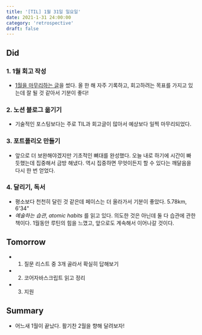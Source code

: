 ```yaml
---
title: '[TIL] 1월 31일 일요일'
date: 2021-1-31 24:00:00
category: 'retrospective'
draft: false
---
```

## Did
### 1. 1월 회고 작성
- [1월을 마무리하는 글](https://sunmin.netlify.app/retrospective/Jan/)을 썼다. 올 한 해 자주 기록하고, 회고하려는 목표를 가지고 있는데 잘 될 것 같아서 기분이 좋다!

### 2. 노션 블로그 옮기기
- 기술적인 포스팅보다는 주로 TIL과 회고글이 많아서 예상보다 일찍 마무리되었다.

### 3. 포트폴리오 만들기
- 앞으로 더 보완해야겠지만 기초적인 뼈대를 완성했다. 오늘 내로 하기에 시간이 빠듯했는데 집중해서 금방 해냈다. 역시 집중하면 무엇이든지 할 수 있다는 깨달음을 다시 한 번 얻었다.

### 4. 달리기, 독서
- 평소보다 천천히 달린 것 같은데 페이스는 더 올라가서 기분이 좋았다. 5.78km, 6'34"
- _예술하는 습관_, _atomic habits_ 를 읽고 있다. 의도한 것은 아닌데 둘 다 습관에 관한 책이다. 1월동안 루틴의 힘을 느꼈고, 앞으로도 계속해서 이어나갈 것이다.

## Tomorrow
- 1. 질문 리스트 중 3개 골라서 확실히 답해보기
- 2. 코어자바스크립트 읽고 정리
- 3. 지원

## Summary
- 어느새 1월이 끝났다. 활기찬 2월을 향해 달려보자!